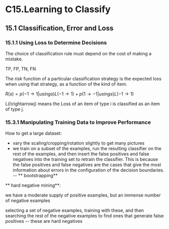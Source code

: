 # C15.Learning to Classify

## 15.1 Classification, Error and Loss

### 15.1.1 Using Loss to Determine Decisions

The choice of classification rule must depend on the cost of making a mistake.

TP,
FP,
TN,
FN

The *risk* function of a particular classification strategy is the expected loss when using that strategy, as a function of the kind of item.

$R(s)=p(-1\rightarrow1|using s)L(-1\rightarrow1)+p(1\rightarrow-1|using s)L(-1\rightarrow1)$

L(i\rightarrowj) means the Loss of an item of type i is classified as an item of type j.


### 15.3.1 Manipulating Training Data to Improve Performance

How to get a large dataset:

* vary the scaling/cropping/rotation slightly to get many pictures
* we train on a subset of the examples, run the resulting classifier on the rest of the examples, and then insert the false positives and false negatives into the training set to retrain the classifier. This is because the false positives and false negatives are the cases that give the most information about errors in the configuration of the decision boundaries.  -- ** bootstrapping**

** hard negative mining**:

we have a moderate supply of positive examples, but an immense number of negative examples

selecting a set of negative examples, training with these, and then searching the rest of the negative examples to find ones that generate false positives -- these are hard negatives
